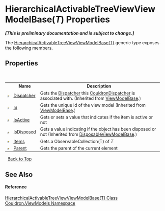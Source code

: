 # HierarchicalActivableTreeViewViewModelBase(*T*) Properties
 _**\[This is preliminary documentation and is subject to change.\]**_

The <a href="T_Couldron_ViewModels_HierarchicalActivableTreeViewViewModelBase_1">HierarchicalActivableTreeViewViewModelBase(T)</a> generic type exposes the following members.


## Properties
&nbsp;<table><tr><th></th><th>Name</th><th>Description</th></tr><tr><td>![Public property](media/pubproperty.gif "Public property")</td><td><a href="P_Couldron_ViewModels_ViewModelBase_Dispatcher">Dispatcher</a></td><td>
Gets the <a href="P_Couldron_ViewModels_ViewModelBase_Dispatcher">Dispatcher</a> this <a href="T_Couldron_Core_CouldronDispatcher">CouldronDispatcher</a> is associated with.
 (Inherited from <a href="T_Couldron_ViewModels_ViewModelBase">ViewModelBase</a>.)</td></tr><tr><td>![Public property](media/pubproperty.gif "Public property")</td><td><a href="P_Couldron_ViewModels_ViewModelBase_Id">Id</a></td><td>
Gets the unique Id of the view model
 (Inherited from <a href="T_Couldron_ViewModels_ViewModelBase">ViewModelBase</a>.)</td></tr><tr><td>![Public property](media/pubproperty.gif "Public property")</td><td><a href="P_Couldron_ViewModels_HierarchicalActivableTreeViewViewModelBase_1_IsActive">IsActive</a></td><td>
Gets or sets a value that indicates if the item is active or not</td></tr><tr><td>![Public property](media/pubproperty.gif "Public property")</td><td><a href="P_Couldron_ViewModels_DisposableViewModelBase_IsDisposed">IsDisposed</a></td><td>
Gets a value indicating if the object has been disposed or not
 (Inherited from <a href="T_Couldron_ViewModels_DisposableViewModelBase">DisposableViewModelBase</a>.)</td></tr><tr><td>![Public property](media/pubproperty.gif "Public property")</td><td><a href="P_Couldron_ViewModels_HierarchicalActivableTreeViewViewModelBase_1_Items">Items</a></td><td>
Gets a ObservableCollection(T) of *T*</td></tr><tr><td>![Public property](media/pubproperty.gif "Public property")</td><td><a href="P_Couldron_ViewModels_HierarchicalActivableTreeViewViewModelBase_1_Parent">Parent</a></td><td>
Gets the parent of the current element</td></tr></table>&nbsp;
<a href="#hierarchicalactivabletreeviewviewmodelbase(*t*)-properties">Back to Top</a>

## See Also


#### Reference
<a href="T_Couldron_ViewModels_HierarchicalActivableTreeViewViewModelBase_1">HierarchicalActivableTreeViewViewModelBase(T) Class</a><br /><a href="N_Couldron_ViewModels">Couldron.ViewModels Namespace</a><br />